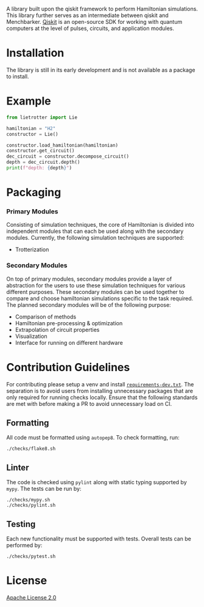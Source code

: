 A library built upon the qiskit framework to perform Hamiltonian simulations. This library further serves as an intermediate between qiskit and Menchbarker. [Qiskit](https://qiskit.org/) is an open-source SDK for working with quantum computers at the level of pulses, circuits, and application modules.

# Installation

The library is still in its early development and is not available as a package to install.

# Example

```python
from lietrotter import Lie

hamiltonian = "H2"
constructor = Lie()

constructor.load_hamiltonian(hamiltonian)
constructor.get_circuit()
dec_circuit = constructor.decompose_circuit()
depth = dec_circuit.depth()
print(f"depth: {depth}")
```

# Packaging

### Primary Modules

Consisting of simulation techniques, the core of Hamiltonian is divided into
independent modules that can each be used along with the secondary modules.
Currently, the following simulation techniques are supported:

- Trotterization

### Secondary Modules

On top of primary modules, secondary modules provide a layer of abstraction for
the users to use these simulation techniques for various different purposes.
These secondary modules can be used together to compare and choose
hamiltonian simulations specific to the task required. The planned secondary
modules will be of the following purpose:

- Comparison of methods
- Hamiltonian pre-processing & optimization
- Extrapolation of circuit properties
- Visualization
- Interface for running on different hardware

# Contribution Guidelines

For contributing please setup a venv and install [`requirements-dev.txt`](requirements-dev.txt).
The separation is to avoid users from installing unnecessary packages that are
only required for running checks locally. Ensure that the following standards
are met with before making a PR to avoid unnecessary load on CI.

## Formatting
All code must be formatted using `autopep8`. To check formatting, run:
```
./checks/flake8.sh
```

## Linter
The code is checked using `pylint` along with static typing supported by `mypy`.
The tests can be run by:
```
./checks/mypy.sh
./checks/pylint.sh
```

## Testing
Each new functionality must be supported with tests. Overall tests can be
performed by:
```
./checks/pytest.sh
```

# License

[Apache License 2.0](LICENSE.txt)
